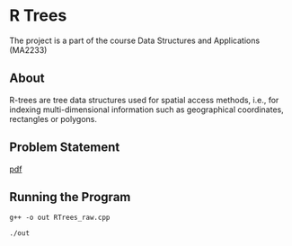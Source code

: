 # R Trees

The project is a part of the course Data Structures and Applications (MA2233)

## About
R-trees are tree data structures used for spatial access methods, i.e., for indexing multi-dimensional information such as geographical coordinates, rectangles or polygons.

## Problem Statement
[pdf](MA2233_RTrees.pdf)

## Running the Program 
`g++ -o out RTrees_raw.cpp`

`./out`

